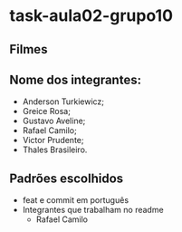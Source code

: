 # task-aula02-grupo10

## Filmes

## Nome dos integrantes:
* Anderson Turkiewicz;
* Greice Rosa;
* Gustavo Aveline;
* Rafael Camilo;
* Victor Prudente;
* Thales Brasileiro.

## Padrões escolhidos
 * feat e commit em português
 * Integrantes que trabalham no readme
    - Rafael Camilo 
   
   



